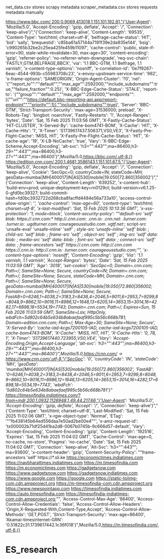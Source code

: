 net_data.csv stores scrapy metadata
scraper_metadata.csv stores requests metadata manually


https://www.bbc.com/,200,0.9069,413018,1,151.101.192.81,"{'User-Agent': 'Mozilla/5.0', 'Accept-Encoding': 'gzip, deflate', 'Accept': '*/*', 'Connection': 'keep-alive'}","{'Connection': 'keep-alive', 'Content-Length': '69535', 'Content-Type': 'text/html; charset=utf-8', 'belfrage-cache-status': 'HIT', 'bid': 'sally', 'brequestid': 'c85ba61a57144a7191f39e2da935e144', 'bsig': 'c990265b32be2c25ea425fe459b11097', 'cache-control': 'public, stale-if-error=90, stale-while-revalidate=30, max-age=30', 'content-encoding': 'gzip', 'referrer-policy': 'no-referrer-when-downgrade', 'req-svc-chain': 'FASTLY,GTM,BELFRAGE,BBCX', 'via': '1.1 BBC-GTM, 1.1 Belfrage, 1.1 varnish', 'x-content-type-options': 'nosniff', 'x-correlation-id': '0e7f9267-6eac-4544-993b-c55983708c23', 'x-envoy-upstream-service-time': '982', 'x-frame-options': 'SAMEORIGIN', 'Origin-Agent-Cluster': '?0', 'nel': '{""report_to"":""default"",""max_age"":2592000,""include_subdomains"":true,""failure_fraction"":0.25}', 'X-BBC-Edge-Cache-Status': 'STALE', 'report-to': '{""group"":""default"",""max_age"":2592000,""endpoints"":[{""url"":""https://default.bbc-reporting-api.app/report-endpoint"",""priority"":1}],""include_subdomains"":true}', 'Server': 'BBC-GTM', 'Strict-Transport-Security': 'max-age=31536000; preload', 'X-Robots-Tag': 'bingbot: noarchive', 'Fastly-Restarts': '1', 'Accept-Ranges': 'bytes', 'Date': 'Sat, 15 Feb 2025 11:03:56 GMT', 'X-Fastly-Cache-Status': 'HIT-CLUSTER', 'X-Served-By': 'cache-bom4741-BOM', 'X-Cache': 'HIT', 'X-Cache-Hits': '1', 'X-Timer': 'S1739617437.506371,VS0,VE3', 'X-Fastly-Pre-Flight-Cache': 'MISS, HIT', 'X-Fastly-Pre-Flight-Cache-Status': 'HIT', 'X-cache-age': '19', 'X-LB-NoCache': 'true', 'Vary': 'X-BBC-Edge-Scheme,Accept-Encoding', 'alt-svc': 'h3="":443"";ma=86400,h3-29="":443"";ma=86400,h3-27="":443"";ma=86400'}",Mozilla/5.0,https://bbc.com/,utf-8,{}
https://edition.cnn.com/,200,1.4681,3586143,1,151.101.67.5,"{'User-Agent': 'Mozilla/5.0', 'Accept-Encoding': 'gzip, deflate', 'Accept': '*/*', 'Connection': 'keep-alive', 'Cookie': 'SecGpc=0; countryCode=IN; stateCode=MH; geoData=mumbai|MH|400017|IN|AS|530|mobile|19.050|72.860|356002'}","{'Connection': 'keep-alive', 'Content-Length': '639252', 'x-content-hub': 'build-env=prod; unique-deployment-key=rn0129ct; build-version=v6.1.25-0-gfd0bc39327; build-commit-hash=fd0bc3932722d268cba8facffd4484e56a733a10', 'access-control-allow-origin': '*', 'cache-control': 'max-age=60', 'content-type': 'text/html; charset=utf-8', 'x-last-modified': 'Sat, 15 Feb 2025 10:13:36 GMT', 'x-xss-protection': '1; mode=block', 'content-security-policy': ""default-src 'self' blob: https://*.cnn.com:* http://*.cnn.com:* *.cnn.io:* *.cnn.net:* *.turner.com:* *.turner.io:* *.ugdturner.com:* courageousstudio.com *.vgtf.net:*; script-src 'unsafe-eval' 'unsafe-inline' 'self' *; style-src 'unsafe-inline' 'self' blob: *; child-src 'self' blob: *; frame-src 'self' *; object-src 'self' *; img-src 'self' data: blob: *; media-src 'self' data: blob: *; font-src 'self' data: *; connect-src 'self' data: *; frame-ancestors 'self' https://*.cnn.com:* http://*.cnn.com https://*.cnn.io:* http://*.cnn.io:* *.turner.com:* courageousstudio.com;"", 'x-content-type-options': 'nosniff', 'Content-Encoding': 'gzip', 'Via': '1.1 varnish, 1.1 varnish', 'Accept-Ranges': 'bytes', 'Date': 'Sat, 15 Feb 2025 11:03:59 GMT', 'Age': '3018', 'set-cookie': 'SecGpc=0; Domain=.cnn.com; Path=/; SameSite=None; Secure, countryCode=IN; Domain=.cnn.com; Path=/; SameSite=None; Secure, stateCode=MH; Domain=.cnn.com; Path=/; SameSite=None; Secure, geoData=mumbai|MH|400017|IN|AS|530|mobile|19.050|72.860|356002; Domain=.cnn.com; Path=/; SameSite=None; Secure, FastAB=0=6246,1=4038,2=3183,3=8438,4=2046,5=9011,6=2953,7=9299,8=8048,9=8662,10=9016,11=8986,12=1648,13=6205,14=3653,15=3014,16=4282,17=6898,18=5534,19=7743; Domain=.cnn.com; Path=/; Expires=Sun, 15 Feb 2026 11:03:59 GMT; SameSite=Lax; HttpOnly, wbdFch=5d802c64b5e634b8abaefaaf995c5b56c668b781; Domain=edition.cnn.com; Path=/; Max-Age=30; SameSite=None; Secure', 'X-Served-By': 'cache-iad-kcgs7200105-IAD, cache-iad-kcgs7200105-IAD, cache-bom4743-BOM', 'X-Cache': 'MISS, HIT, HIT', 'X-Cache-Hits': '0, 78, 1', 'X-Timer': 'S1739617440.723955,VS0,VE4', 'Vary': 'Accept-Encoding,Origin,Accept-Language', 'alt-svc': 'h3="":443"";ma=86400,h3-29="":443"";ma=86400,h3-27="":443"";ma=86400'}",Mozilla/5.0,https://cnn.com/ → https://www.cnn.com/,utf-8,"{'SecGpc': '0', 'countryCode': 'IN', 'stateCode': 'MH', 'geoData': 'mumbai|MH|400017|IN|AS|530|mobile|19.050|72.860|356002', 'FastAB': '0=6246,1=4038,2=3183,3=8438,4=2046,5=9011,6=2953,7=9299,8=8048,9=8662,10=9016,11=8986,12=1648,13=6205,14=3653,15=3014,16=4282,17=6898,18=5534,19=7743', 'wbdFch': '5d802c64b5e634b8abaefaaf995c5b56c668b781'}"
https://timesofindia.indiatimes.com/?from=mdr,200,1.0932,1126948,1,49.44.217.66,"{'User-Agent': 'Mozilla/5.0', 'Accept-Encoding': 'gzip, deflate', 'Accept': '*/*', 'Connection': 'keep-alive'}","{'Content-Type': 'text/html; charset=utf-8', 'Last-Modified': 'Sat, 15 Feb 2025 11:02:06 GMT', 'x-rgw-object-type': 'Normal', 'ETag': '""fb438145b64ed556daa7e50ad2be00e4""', 'x-amz-request-id': 'tx000002b71df25d41ba2d8-0067b0745b-9c666d57-default', 'Vary': 'Accept-Encoding', 'Content-Encoding': 'gzip', 'Content-Length': '192516', 'Expires': 'Sat, 15 Feb 2025 11:04:02 GMT', 'Cache-Control': 'max-age=0, no-cache, no-store', 'Pragma': 'no-cache', 'Date': 'Sat, 15 Feb 2025 11:04:02 GMT', 'Connection': 'keep-alive', 'Alt-Svc': 'h3="":443""; ma=93600', 'x-content-header': 'gzip', 'Content-Security-Policy': ""frame-ancestors 'self' https://*.sli.ke https://economictimes.indiatimes.com https://navbharattimes.indiatimes.com https://m.timesofindia.com https://m.economictimes.com https://gadgetsnow.com https://www.gadgetsnow.com https://gadgetsnow.indiatimes.com https://www.google.com https://google.com https://static-toiimg-com.cdn.ampproject.org https://m-timesofindia-com.cdn.ampproject.org https://www.newspointapp.com https://timesofindia.indiatimes.com https://auto.timesofindia.com https://timesofindia-indiatimes-com.cdn.ampproject.org;"", 'Access-Control-Max-Age': '86400', 'Access-Control-Allow-Credentials': 'false', 'Access-Control-Allow-Headers': 'Origin,X-Requested-With,Content-Type,Accept', 'Access-Control-Allow-Methods': 'GET,POST', 'Strict-Transport-Security': 'max-age=86400', 'Akamai-timesinternet-GRN': '0.51822c31.1739617442.1c36f018'}",Mozilla/5.0,https://m.timesofindia.com/,utf-8,{}
# ES_research
